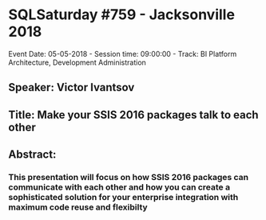 # SQLSaturday #759 - Jacksonville 2018
Event Date: 05-05-2018 - Session time: 09:00:00 - Track: BI Platform Architecture, Development  Administration
## Speaker: Victor Ivantsov
## Title: Make your SSIS 2016 packages talk to each other
## Abstract:
### This presentation will focus on how SSIS 2016 packages can communicate with each other and how you can create a sophisticated solution for your enterprise integration with maximum code reuse and flexibilty
